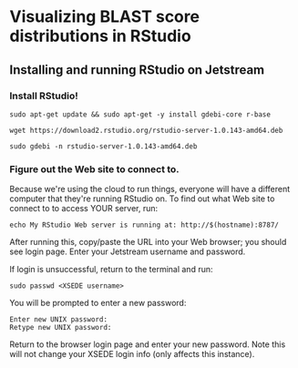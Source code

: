 # Visualizing BLAST score distributions in RStudio

## Installing and running RStudio on Jetstream

### Install RStudio!

```
sudo apt-get update && sudo apt-get -y install gdebi-core r-base

wget https://download2.rstudio.org/rstudio-server-1.0.143-amd64.deb

sudo gdebi -n rstudio-server-1.0.143-amd64.deb 
```

### Figure out the Web site to connect to.

Because we're using the cloud to run things, everyone will have a different
computer that they're running RStudio on.  To find out what Web site to
connect to to access YOUR server, run:

```
echo My RStudio Web server is running at: http://$(hostname):8787/
```

After running this, copy/paste the URL into your Web browser; you should
see login page. Enter your Jetstream username and password.


If login is unsuccessful, return to the terminal and run:

```
sudo passwd <XSEDE username>
```
You will be prompted to enter a new password:

```
Enter new UNIX password: 
Retype new UNIX password:
```
Return to the browser login page and enter your new password. Note this will not change your XSEDE login info (only affects this instance).
